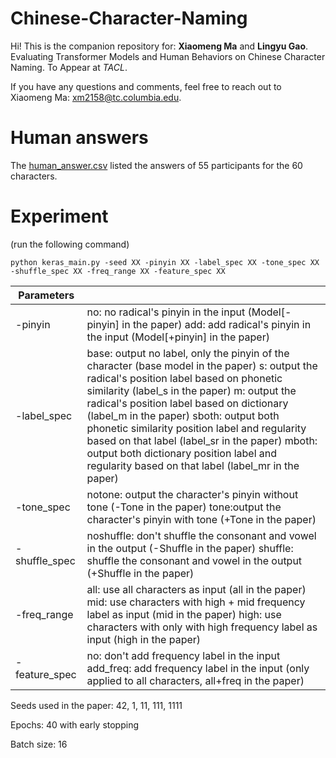 # Chinese-Character-Naming

Hi! This is the companion repository for: **Xiaomeng Ma** and **Lingyu Gao**. Evaluating Transformer Models and Human Behaviors on Chinese Character Naming. To Appear at *TACL*.

If you have any questions and comments, feel free to reach out to Xiaomeng Ma: xm2158@tc.columbia.edu.

# Human answers

The [human_answer.csv](https://github.com/xiaomeng-ma/Chinese-Character-Naming/blob/main/human_answer.csv) listed the answers of 55 participants for the 60 characters. 

# Experiment

(run the following command)

`python keras_main.py -seed XX -pinyin XX -label_spec XX -tone_spec XX -shuffle_spec XX -freq_range XX -feature_spec XX`

| Parameters |  |
|---|---|
| -pinyin | no: no radical's pinyin in the input (Model[-pinyin] in the paper) add: add radical's pinyin in the input (Model[+pinyin] in the paper) |
| -label_spec | base: output no label, only the pinyin of the character (base model in the paper) s: output the radical's position label based on phonetic similarity (label_s in the paper) m: output the radical's position label based on dictionary (label_m in the paper) sboth: output both phonetic similarity position label and regularity based on that label (label_sr in the paper) mboth: output both dictionary position label and regularity based on that label (label_mr in the paper)  |
| -tone_spec | notone: output the character's pinyin without tone (-Tone in the paper) tone:output the character's pinyin with tone (+Tone in the paper) |
| -shuffle_spec | noshuffle: don't shuffle the consonant and vowel in the output (-Shuffle in the paper) shuffle: shuffle the consonant and vowel in the output (+Shuffle in the paper) |
| -freq_range | all: use all characters as input (all in the paper) mid: use characters with high + mid frequency label as input (mid in the paper) high: use characters with only with high frequency label as input (high in the paper) |
| -feature_spec | no: don't add frequency label in the input add_freq: add frequency label in the input (only applied to all characters, all+freq in the paper) |

Seeds used in the paper: 42, 1, 11, 111, 1111

Epochs: 40 with early stopping

Batch size: 16


